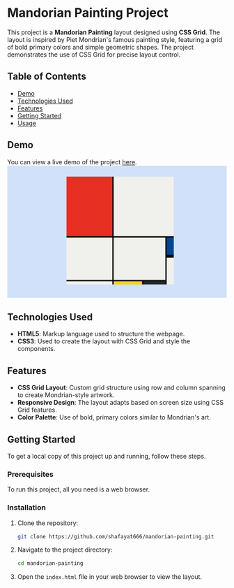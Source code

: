 # Mandorian Painting Project

This project is a **Mandorian Painting** layout designed using **CSS Grid**. The layout is inspired by Piet Mondrian's famous painting style, featuring a grid of bold primary colors and simple geometric shapes. The project demonstrates the use of CSS Grid for precise layout control.

## Table of Contents
- [Demo](#demo)
- [Technologies Used](#technologies-used)
- [Features](#features)
- [Getting Started](#getting-started)
- [Usage](#usage)

## Demo

You can view a live demo of the project [here](#).  
![mandorian-painting-preview](mandorian-painting-preview.png)

## Technologies Used

- **HTML5**: Markup language used to structure the webpage.
- **CSS3**: Used to create the layout with CSS Grid and style the components.

## Features

- **CSS Grid Layout**: Custom grid structure using row and column spanning to create Mondrian-style artwork.
- **Responsive Design**: The layout adapts based on screen size using CSS Grid features.
- **Color Palette**: Use of bold, primary colors similar to Mondrian's art.

## Getting Started

To get a local copy of this project up and running, follow these steps.
### Prerequisites
To run this project, all you need is a web browser.

### Installation

1. Clone the repository:
   ```bash
   git clone https://github.com/shafayat666/mandorian-painting.git
   ```
2. Navigate to the project directory:
   ```bash
   cd mandorian-painting
   ```
3. Open the ```index.html``` file in your web browser to view the layout.


